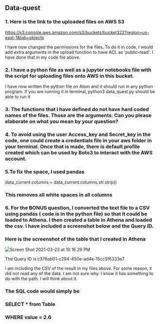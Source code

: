 ## Data-quest
### 1. Here is the link to the uploaded files on AWS S3

https://s3.console.aws.amazon.com/s3/buckets/bucket322?region=us-east-1&tab=objects

I have now changed the permissions for the files. To do it in code, I would add extra arguments in the upload function to have ACL as 'public-read'. I have done that in my code file above.

### 2. I have a python file as well as a jupyter notebooks file with the script for uploading files onto AWS in this bucket.
I have now written the python file on Atom and it should run in any python program. If you are running it in terminal, 
python3 data_quest.py
should be able to run it

### 3. The functions that I have defined do not have hard coded names of the files. Those are the arguments. Can you please elaborate on what you mean by your question?

### 4. To avoid using the user Access_key and Secret_key in the code, one could create a credentials file in your aws folder in your terminal. Once that is made, there is default profile created which can be used by Boto3 to interact with the AWS account. 

### 5.To fix the space, I used pandas 
data_current.columns = data_current.columns.str.strip()
### This removes all white spaces in all columns

### 6. For the BONUS question, I converted the text file to a CSV using pandas ( code is in the python file) so that it could be loaded to Athena. I then created a table in Athena and loaded the csv. I have included a screenshot below and the Query ID. 

### Here is the screenshot of the table that I created in Athena

![Screen Shot 2021-03-23 at 10 16 29 PM](https://user-images.githubusercontent.com/13152268/112244277-70dad400-8c25-11eb-98f3-a3e9d56750a5.png)

The Query ID is c376ab01-c294-450e-ad4e-15cc5f6333e7

I am including the CSV of the result in my files above. For some reason, it did not read any of the data. I am not sure why. I know it has something to do with the path. I will think about it. 

### The SQL code would simply be
### SELECT * from Table 
### WHERE value = 2.6





